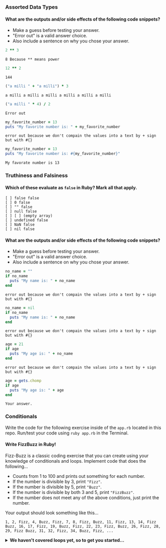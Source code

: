 ### Assorted Data Types

#### What are the outputs and/or side effects of the following code snippets?

* Make a guess before testing your answer.
* "Error out" is a valid answer choice.
* Also include a sentence on why you chose your answer.

```rb
2 ** 3
```
```text
8 Because ** means power
```

```rb
12 ** 2
```
```text
144
```

```rb
("a milli " + "a milli") * 3
```
```text
a milli a milli a milli a milli a milli a milli 
```

```rb
("a milli " * 4) / 2
```
```text
Error out
```

```rb
my_favorite_number = 13
puts "My favorite number is: " + my_favorite_number
```
```text
error out because we don't compain the values into a text by + sign but with #{}
```

```rb
my_favorite_number = 13
puts "My favorite number is: #{my_favorite_number}"
```
```text
My favorate number is 13 
```

### Truthiness and Falsiness

#### Which of these evaluate as `false` in Ruby? Mark all that apply.

```text
[ ] false false
[ ] 0 false
[ ] "" false 
[ ] null false
[ ] [ ] (empty array)  
[ ] undefined false
[ ] NaN false 
[ ] nil false 
```

#### What are the outputs and/or side effects of the following code snippets?

* Make a guess before testing your answer.
* "Error out" is a valid answer choice.
* Also include a sentence on why you chose your answer.

```rb
no_name = ""
if no_name
  puts "My name is: " + no_name
end
```
```text
error out because we don't compain the values into a text by + sign but with #{}
```

```rb
no_name = nil
if no_name
  puts "My name is: " + no_name
end
```
```text
error out because we don't compain the values into a text by + sign but with #{}
```

```rb
age = 21
if age
  puts "My age is: " + no_name
end
```
```text
error out because we don't compain the values into a text by + sign but with #{}
```

```rb
age = gets.chomp
if age
  puts "My age is: " + age
end
```
```text
Your answer.
```

### Conditionals

Write the code for the following exercise inside of the `app.rb` located in this repo. Run/test your code using `ruby app.rb` in the Terminal.

#### Write FizzBuzz in Ruby!

Fizz-Buzz is a classic coding exercise that you can create using your knowledge of conditionals and loops. Implement code that does the following...

* Counts from 1 to 100 and prints out something for each number.
* If the number is divisible by 3, print `"Fizz"`.
* If the number is divisible by 5, print `"Buzz"`.
* If the number is divisible by both 3 and 5, print `"FizzBuzz"`.
* If the number does not meet any of the above conditions, just print the number.

Your output should look something like this...
```
1, 2, Fizz, 4, Buzz, Fizz, 7, 8, Fizz, Buzz, 11, Fizz, 13, 14, Fizz Buzz, 16, 17, Fizz, 19, Buzz, Fizz, 22, 23, Fizz, Buzz, 26, Fizz, 28, 29, Fizz Buzz, 31, 32, Fizz, 34, Buzz, Fizz, ...
```

<details>
  <summary><strong>We haven't covered loops yet, so to get you started...</strong></summary>

  ```rb
  i = 1
  while i <= 100
    # Your code goes in here.
  end
  ```

</details>
